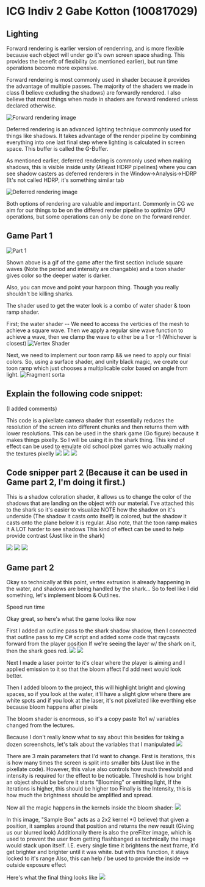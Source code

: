 # ICG Indiv 2 Gabe Kotton (100817029)

## Lighting 


Forward rendering is earlier version of rendenring, and is more flexible because each object will under go it's own screen space shading. This provides the benefit of flexibility (as mentioned earlier), but run time operations become more expensive.  

Forward rendering is most commonly used in shader because it provides the advantage of multiple passes. The majority of the shaders we made in class (I believe excluding the shadows) are forwardly rendered. I also believe that most things when made in shaders are forward rendered unless declared otherwise. 

![Forward rendering image](fwd.png)

Deferred rendering is an advanced lighting technique commonly used for things like shadows. It takes advantage of the render pipeline by combining everything into one last final step where lighting is calculated in screen space.
This buffer is called the G-Buffer.


As mentioned earlier, deferred rendering is commonly used when making shadows, this is visible inside unity (Atleast HDRP pipelines) where you can see shadow casters as deferred renderers in the  Window->Analysis->HDRP (It's not called HDRP, it's something similar tab

![Deferred rendering image](drd.png)

Both options of rendering are valuable and important. Commonly in CG we aim for our things to be on the differed render pipeline to optimize GPU operations, but some operations can only be done on the forward render. 

## Game Part 1 

![Part 1](ICGP1.gif)

Shown above is a gif of the game after the first section include square waves (Note the period and intensity are changable) and a toon shader gives color so the deeper water is darker.

Also, you can move and point your harpoon thing. Though you really shouldn't be killing sharks.

The shader used to get the water look is a combo of water shader & toon ramp shader. 

First; the water shader -- We need to access the verticies of the mesh to achieve a square wave. Then we apply a regular sine wave function to achieve a wave, then we clamp the wave to either be a 1 or -1 (Whichever is closest)
![Vertex Shader](Vertex.png)

Next, we need to implement our toon ramp && we need to apply our finial colors. So, using a surface shader, and unity black magic, we create our toon ramp which just chooses a multiplicable color based on angle from light.
![Fragment sorta](ToonRamp.png)


## Explain the following code snippet:
(I added comments)

This code is a pixellate camera shader that essentially reduces the resolution of the screen into different chunks and then returns them with lower resolutions.
This can be used in the shark game (Go figure) because it makes things pixelly. So I will be using it in the shark thing.
This kind of effect can be used to emulate old school pixel games w/o actually making the textures pixelly
![](A.png)
![](B.png)
![](Pixel.png)


## Code snipper part 2 (Because it can be used in Game part 2, I'm doing it first.)

This is a shadow coloration shader, it allows us to change the color of the shadows that are landing on the object with our material.
I've attached this to the shark so it's easier to visualize NOTE how the shadow on it's underside (The shadow it casts onto itself) is colored, but the shadow it casts onto the plane below it is regular.
Also note, that the toon ramp makes it A LOT harder to see shadows 
This kind of effect can be used to help provide contrast (Just like in the shark)


![](C.png)
![](D.png)
![](SharkShadow.png)

## Game part 2 

Okay so technically at this point, vertex extrusion is already happening in the water, and shadows are being handled by the shark...
So to feel like I did something, let's implement bloom & Outlines.

Speed run time

Okay great, so here's what the game looks like now


First I added an outline pass to the shark shadow shadow, then I connected that outline pass to my C# script and added some code that raycasts forward from the player position
If we're seeing the layer w/ the shark on it, then the shark goes red. 
![](E.png)
![](F.png)

Next I made a laser pointer to it's clear where the player is aiming and I applied emission to it so that the bloom affect I'd add next would look better.

Then I added bloom to the project, this will highlight bright and glowing spaces, so if you look at the water, it'll have a slight glow where there are white spots and if you look at the laser, it's not pixellated like everthing else because bloom happens after pixels

The bloom shader is enormous, so it's a copy paste 1to1 w/ variables changed from the lectures.

Because I don't really know what to say about this besides for taking a dozen screenshots, let's talk about the variables that I manipulated
![](G.png)

There are 3 main parameters  that I'd want to change. First is iterations, this is how many times the screen is split into smaller bits (Just like in the pixellate code). However, this value also controls how much threshold and intensity is required for the effect to be noticable.
Threshold is how bright an object should be before it starts "Blooming" or emitting light, If the iterations is higher, this should be higher too
Finally is the Intensity, this is how much the brightness should be amplified and spread.


Now all the magic happens in the kernels inside the bloom shader:
![](H.png)

In this image, "Sample Box" acts as a 2x2 kernel *(I believe) that given a position, it samples around that position and returns the new result (Giving us our blurred look)
Additionally there is also the preFilter image, which is used to prevent the user from getting flashbanged as technically the image would stack upon itself. I.E. every single time it brightens the next frame, it'd get brighter and brighter until it was white. but with this function, it stays locked to it's range
Also, this can help / be used to provide the inside --> outside exposure effect



Here's what the final thing looks like
![](ICGP2.gif)



